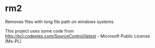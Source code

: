 rm2
===

Removes files with long file path on windows systems

This project uses some code from http://bcl.codeplex.com/SourceControl/latest - Microsoft Public License (Ms-PL)
